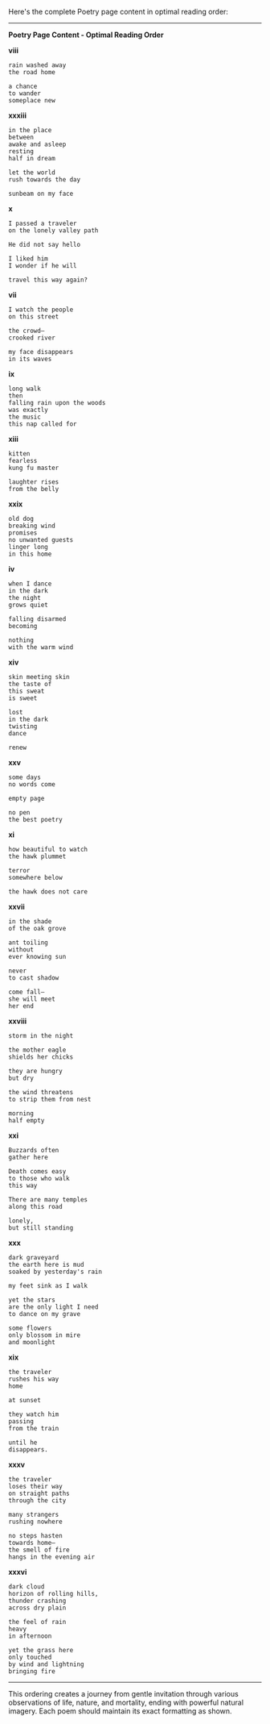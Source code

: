 Here's the complete Poetry page content in optimal reading order:

---

**Poetry Page Content - Optimal Reading Order**

**viii**

```
rain washed away
the road home

a chance
to wander
someplace new
```

**xxxiii**

```
in the place
between
awake and asleep
resting
half in dream

let the world
rush towards the day

sunbeam on my face
```

**x**

```
I passed a traveler
on the lonely valley path

He did not say hello

I liked him
I wonder if he will

travel this way again?
```

**vii**

```
I watch the people
on this street

the crowd—
crooked river

my face disappears
in its waves
```

**ix**

```
long walk
then
falling rain upon the woods
was exactly
the music
this nap called for
```

**xiii**

```
kitten
fearless
kung fu master

laughter rises
from the belly
```

**xxix**

```
old dog
breaking wind
promises
no unwanted guests
linger long
in this home
```

**iv**

```
when I dance
in the dark
the night
grows quiet

falling disarmed
becoming

nothing
with the warm wind
```

**xiv**

```
skin meeting skin
the taste of
this sweat
is sweet

lost
in the dark
twisting
dance

renew
```

**xxv**

```
some days
no words come

empty page

no pen
the best poetry
```

**xi**

```
how beautiful to watch
the hawk plummet

terror
somewhere below

the hawk does not care
```

**xxvii**

```
in the shade
of the oak grove

ant toiling
without
ever knowing sun

never
to cast shadow

come fall—
she will meet
her end
```

**xxviii**

```
storm in the night

the mother eagle
shields her chicks

they are hungry
but dry

the wind threatens
to strip them from nest

morning
half empty
```

**xxi**

```
Buzzards often
gather here

Death comes easy
to those who walk
this way

There are many temples
along this road

lonely,
but still standing
```

**xxx**

```
dark graveyard
the earth here is mud
soaked by yesterday's rain

my feet sink as I walk

yet the stars
are the only light I need
to dance on my grave

some flowers
only blossom in mire
and moonlight
```

**xix**

```
the traveler
rushes his way
home

at sunset

they watch him
passing
from the train

until he
disappears.
```

**xxxv**

```
the traveler
loses their way
on straight paths
through the city

many strangers
rushing nowhere

no steps hasten
towards home—
the smell of fire
hangs in the evening air
```

**xxxvi**

```
dark cloud
horizon of rolling hills,
thunder crashing
across dry plain

the feel of rain
heavy
in afternoon

yet the grass here
only touched
by wind and lightning
bringing fire
```

---

This ordering creates a journey from gentle invitation through various observations of life, nature, and mortality, ending with powerful natural imagery. Each poem should maintain its exact formatting as shown.
